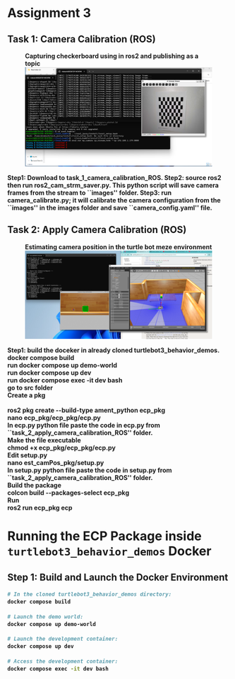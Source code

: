 <h1>Assignment 3</h1>
<h2>Task 1: Camera Calibration (ROS)</h2>

<figure>
    <figcaption><strong>Capturing checkerboard using in ros2 and publishing as a topic</figcaption>
    <img src="images/camcal.png" alt="Photo 1" width="720">
    
</figure>

<b> Step1: Download to task_1_camera_calibration_ROS.</b>
<b> Step2: source ros2 then run ros2_cam_strm_saver.py.</b>
<b> This python script will save camera frames from the stream to \``images\'' folder.</b>
<b> Step3: run camera_calibrate.py; it will calibrate the camera configuration from the \``images\'' in the images folder and save \``camera_config.yaml\'' file.</b>


<h2>Task 2: Apply Camera Calibration (ROS)</h2>

<figure>
    <figcaption><strong>Estimating camera position in the turtle bot meze environment</figcaption>
    <img src="images/campos.png" alt="Photo 1" width="720">
    
</figure>

<b> Step1: build the doceker in already cloned turtlebot3_behavior_demos. <br>docker compose build <br> run docker compose up demo-world <br>
run docker compose up dev<br>
run docker compose exec -it dev bash
</b> <br>
<b> go to src folder </b><br>
<b>Create a pkg <br> 
<br> ros2 pkg create --build-type ament_python ecp_pkg <br>
nano ecp_pkg/ecp_pkg/ecp.py<br>
In ecp.py python file paste the code in ecp.py from \``task_2_apply_camera_calibration_ROS\'' folder. <br>
Make the file executable <br>
chmod +x ecp_pkg/ecp_pkg/ecp.py <br>
Edit setup.py <br>
nano est_camPos_pkg/setup.py <br>
In setup.py python file paste the code in setup.py from \``task_2_apply_camera_calibration_ROS\'' folder. <br>
Build the package <br>
colcon build --packages-select ecp_pkg <br>
Run <br>
ros2 run ecp_pkg ecp



# Running the ECP Package inside `turtlebot3_behavior_demos` Docker

## Step 1: Build and Launch the Docker Environment

```bash
# In the cloned turtlebot3_behavior_demos directory:
docker compose build

# Launch the demo world:
docker compose up demo-world

# Launch the development container:
docker compose up dev

# Access the development container:
docker compose exec -it dev bash
